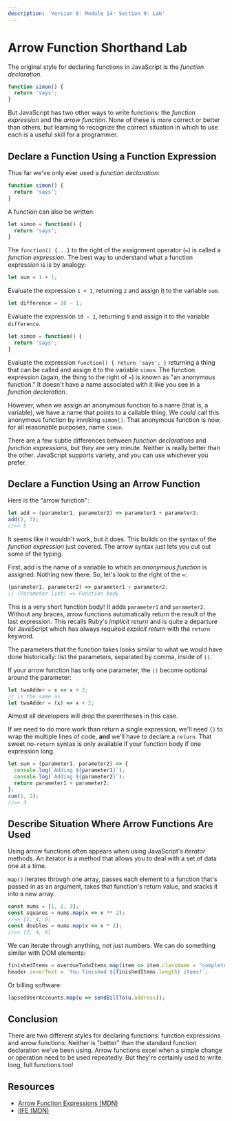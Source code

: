 ```yaml
---
description: 'Version 8: Module 14: Section 9: Lab'
---
```


# Arrow Function Shorthand Lab

The original style for declaring functions in JavaScript is the _function declaration_.

```javascript
function simon() {
  return 'says';
}
```

But JavaScript has two other ways to write functions: the _function expression_ and the _arrow function_. None of these is more correct or better than others, but learning to recognize the correct situation in which to use each is a useful skill for a programmer.

## Declare a Function Using a Function Expression

Thus far we've only ever used a _function declaration_:

```javascript
function simon() {
  return 'says';
}
```

A function can also be written:

```javascript
let simon = function() {
  return 'says';
}
```

The `function() {...}` to the right of the assignment operator (`=`) is called a _function expression_. The best way to understand what a function expression is is by analogy:

```javascript
let sum = 1 + 1;
```

Evaluate the expression `1 + 1`, returning `2` and assign it to the variable `sum`.

```javascript
let difference = 10 - 1;
```

Evaluate the expression `10 - 1`, returning `9` and assign it to the variable `difference`.

```javascript
let simon = function() {
  return 'says';
}
```

Evaluate the expression `function() { return 'says'; }` returning a thing that can be called and assign it to the variable `simon`. The function expression (again, the thing to the right of `=`) is known as "an anonymous function." It doesn't have a name associated with it like you see in a _function declaration_.

However, when we assign an anonymous function to a name (that is, a variable), we have a name that points to a callable thing. We _could_ call this anonymous function by invoking `simon()`. That anonymous function is now, for all reasonable purposes, name `simon`.

There are a few subtle differences between _function declarations_ and _function expressions_, but they are very minute. Neither is really better than the other. JavaScript supports variety, and you can use whichever you prefer.

## Declare a Function Using an Arrow Function

Here is the "arrow function":

```javascript
let add = (parameter1, parameter2) => parameter1 + parameter2;
add(2, 3);
//=> 5
```

It seems like it wouldn't work, but it does. This builds on the syntax of the _function expression_ just covered. The arrow syntax just lets you cut out some of the typing.

First, add is the name of a variable to which an _anonymous function_ is assigned. Nothing new there. So, let's look to the right of the `=`:

```javascript
(parameter1, parameter2) => parameter1 + parameter2;
// (Parameter list) => Function body
```

This is a very short function body! It adds `parameter1` and `parameter2`. Without any braces, arrow functions automatically return the result of the last expression. This recalls Ruby's _implicit return_ and is quite a departure for JavaScript which has always required _explicit return_ with the `return` keyword.

The parameters that the function takes looks similar to what we would have done historically: list the parameters, separated by comma, inside of `()`.

If your arrow function has only one parameter, the `()` become optional around the parameter:

```javascript
let twoAdder = x => x + 2;
// is the same as
let twoAdder = (x) => x + 2;
```

Almost all developers will drop the parentheses in this case.

If we need to do more work than return a single expression, we'll need `{}` to wrap the multiple lines of code, **and** we'll have to declare a `return`. That sweet no-`return` syntax is only available if your function body if one expression long.

```javascript
let sum = (parameter1, parameter2) => {
  console.log(`Adding ${parameter1}`);
  console.log(`Adding ${parameter2}`);
  return parameter1 + parameter2;
};
sum(1, 2);
//=> 3
```

## Describe Situation Where Arrow Functions Are Used

Using arrow functions often appears when using JavaScript's _iterator_ methods. An iterator is a method that allows you to deal with a set of data one at a time.

`map()` iterates through one array, passes each element to a function that's passed in as an argument, takes that function's return value, and stacks it into a new array.

```javascript
const nums = [1, 2, 3];
const squares = nums.map(x => x ** 2);
//=> [1, 4, 9]
const doubles = nums.map(x => x * 2);
//=> [2, 4, 6]
```

We can iterate through anything, not just numbers. We can do something similar with DOM elements:

```javascript
finishedItems = overdueTodoItems.map(item => item.className = "complete");
header.innerText = `You finished ${finishedItems.length} items!`;
```

Or billing software:

```javascript
lapsedUserAccounts.map(u => sendBillTo(u.address));
```

## Conclusion

There are two different styles for declaring functions: function expressions and arrow functions. Neither is "better" than the standard function declaration we've been using. Arrow functions excel when a simple change or operation need to be used repeatedly. But they're certainly used to write long, full functions too!

## Resources

* [Arrow Function Expressions (MDN)](https://developer.mozilla.org/en-US/docs/Web/JavaScript/Reference/Functions/Arrow\_functions)
* [IIFE (MDN)](https://developer.mozilla.org/en-US/docs/Glossary/IIFE)
